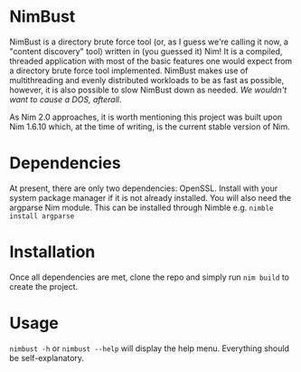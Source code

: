 # NimBust

NimBust is a directory brute force tool (or, as I guess we're calling it now, a "content discovery" tool) written in (you guessed it) Nim! It is a compiled, threaded application with most of the basic features one would expect from a directory brute force tool implemented. NimBust makes use of multithreading and evenly distributed workloads to be as fast as possible, however, it is also possible to slow NimBust down as needed. _We wouldn't want to cause a DOS, afterall_. 

As Nim 2.0 approaches, it is worth mentioning this project was built upon Nim 1.6.10 which, at the time of writing, is the current stable version of Nim.

# Dependencies 
At present, there are only two dependencies: OpenSSL. Install with your system package manager if it is not already installed. You will also need the argparse Nim module. This can be installed through Nimble e.g. `nimble install argparse`

# Installation
Once all dependencies are met, clone the repo and simply run `nim build` to create the project. 

# Usage
`nimbust -h` or `nimbust --help` will display the help menu. Everything should be self-explanatory. 
